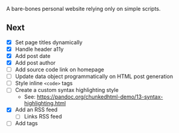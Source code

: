 A bare-bones personal website relying only on simple scripts.

## Next
- [x] Set page titles dynamically
- [x] Handle header a11y
- [x] Add post date
- [x] Add post author
- [ ] Add source code link on homepage
- [ ] Update data object programmatically on HTML post generation
- [ ] Style inline `<code>` tags
- [ ] Create a custom syntax highlighting style 
  - See: <https://pandoc.org/chunkedhtml-demo/13-syntax-highlighting.html>
- [x] Add an RSS feed
  - [ ] Links RSS feed
- [ ] Add tags
